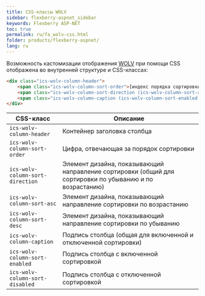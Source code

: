 ```yaml
---
title: CSS-классы WOLV
sidebar: flexberry-aspnet_sidebar
keywords: Flexberry ASP-NET
toc: true
permalink: ru/fa_wolv-css.html
folder: products/flexberry-aspnet/
lang: ru
---
```


Возможность кастомизации отображения [WOLV](fa_web-object-list-view.html) при помощи CSS отображена во внутренней структуре и CSS-классах:

```html
<div class="ics-wolv-column-header">
    <span class="ics-wolv-column-sort-order">[индекс порядка сортировки]</span>
    <span class="ics-wolv-column-sort-direction (ics-wolv-column-sort-asc|ics-wolv-column-sort-desc)"></span>
    <span class="ics-wolv-column-caption (ics-wolv-column-sort-enabled|ics-wolv-column-sort-disabled)">[подпись столбца]</span>
</div>
```

| CSS-класс | Описание |
| --------- | -------- |
| `ics-wolv-column-header` | Контейнер заголовка столбца |
| `ics-wolv-column-sort-order` | Цифра, отвечающая за порядок сортировки |
| `ics-wolv-column-sort-direction` | Элемент дизайна, показывающий направление сортировки (общий для сортировки по убыванию и по возрастанию) |
| `ics-wolv-column-sort-asc` | Элемент дизайна, показывающий направление сортировки по возрастанию |
| `ics-wolv-column-sort-desc` | Элемент дизайна, показывающий направление сортировки по убыванию |
| `ics-wolv-column-caption`  | Подпись столбца (общая для включенной и отключенной сортировки) |
| `ics-wolv-column-sort-enabled` | Подпись столбца с включенной сортировкой |
| `ics-wolv-column-sort-disabled` | Подпись столбца с отключенной сортировкой |
